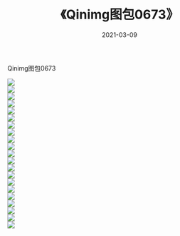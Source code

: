 ﻿---
layout: post
title:  《Qinimg图包0673》
date:   2021-03-09
img: http://imgx.orgx.ga/Qinimg图包/Qinimg图包0673/000.jpg
categories: [美女, 清纯, 唯美]
---

Qinimg图包0673

 ![](http://imgx.orgx.ga/Qinimg图包/Qinimg图包0673/001.jpg) <br>![](http://imgx.orgx.ga/Qinimg图包/Qinimg图包0673/002.jpg) <br>![](http://imgx.orgx.ga/Qinimg图包/Qinimg图包0673/003.jpg) <br>![](http://imgx.orgx.ga/Qinimg图包/Qinimg图包0673/004.jpg) <br>![](http://imgx.orgx.ga/Qinimg图包/Qinimg图包0673/005.jpg) <br>![](http://imgx.orgx.ga/Qinimg图包/Qinimg图包0673/006.jpg) <br>![](http://imgx.orgx.ga/Qinimg图包/Qinimg图包0673/007.jpg) <br>![](http://imgx.orgx.ga/Qinimg图包/Qinimg图包0673/008.jpg) <br>![](http://imgx.orgx.ga/Qinimg图包/Qinimg图包0673/009.jpg) <br>![](http://imgx.orgx.ga/Qinimg图包/Qinimg图包0673/010.jpg) <br>![](http://imgx.orgx.ga/Qinimg图包/Qinimg图包0673/011.jpg) <br>![](http://imgx.orgx.ga/Qinimg图包/Qinimg图包0673/012.jpg) <br>![](http://imgx.orgx.ga/Qinimg图包/Qinimg图包0673/013.jpg) <br>![](http://imgx.orgx.ga/Qinimg图包/Qinimg图包0673/014.jpg) <br>![](http://imgx.orgx.ga/Qinimg图包/Qinimg图包0673/015.jpg) <br>![](http://imgx.orgx.ga/Qinimg图包/Qinimg图包0673/016.jpg) <br>![](http://imgx.orgx.ga/Qinimg图包/Qinimg图包0673/017.jpg) <br>![](http://imgx.orgx.ga/Qinimg图包/Qinimg图包0673/018.jpg) <br>![](http://imgx.orgx.ga/Qinimg图包/Qinimg图包0673/019.jpg) <br>![](http://imgx.orgx.ga/Qinimg图包/Qinimg图包0673/020.jpg) <br>![](http://imgx.orgx.ga/Qinimg图包/Qinimg图包0673/021.jpg) <br>